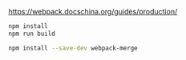 https://webpack.docschina.org/guides/production/

```bash
npm install
npm run build
```

```bash
npm install --save-dev webpack-merge
```
